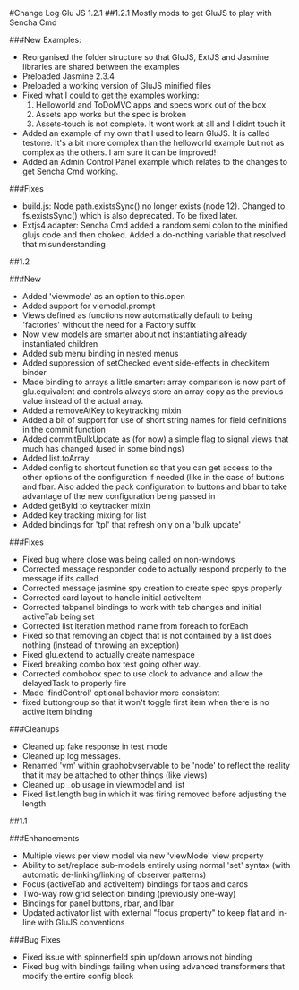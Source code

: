 #Change Log
Glu JS 1.2.1
##1.2.1
Mostly mods to get GluJS to play with Sencha Cmd

###New
Examples:
 * Reorganised the folder structure so that GluJS, ExtJS and Jasmine libraries are shared between the examples
 * Preloaded Jasmine 2.3.4
 * Preloaded a working version of GluJS minified files
 * Fixed what I could to get the examples working:
    1. Helloworld and ToDoMVC apps and specs work out of the box
    1. Assets app works but the spec is broken
    1. Assets-touch is not complete. It wont work at all and I didnt touch it
 * Added an example of my own that I used to learn GluJS. It is called testone. It's a bit more complex than the helloworld example but not as complex as the others. I am sure it can be improved!
 * Added an Admin Control Panel example which relates to the changes to get Sencha Cmd working.

###Fixes
 * build.js: Node path.existsSync() no longer exists (node 12). Changed to fs.existsSync() which is also deprecated. To be fixed later. 
 * Extjs4 adapter: Sencha Cmd added a random semi colon to the minified glujs code and then choked. Added a do-nothing variable that resolved that misunderstanding


##1.2

###New
 * Added 'viewmode' as an option to this.open
 * Added support for viemodel.prompt
 * Views defined as functions now automatically default to being 'factories' without the need for a Factory suffix
 * Now view models are smarter about not instantiating already instantiated children
 * Added sub menu binding in nested menus
 * Added suppression of setChecked event side-effects in checkitem binder
 * Made binding to arrays a little smarter: array comparison is now part of glu.equivalent and controls always store an array copy as the previous value instead of the actual array.
 * Added a removeAtKey to keytracking mixin
 * Added a bit of support for use of short string names for field definitions in the commit function
 * Added commitBulkUpdate as (for now) a simple flag to signal views that much has changed (used in some bindings)
 * Added list.toArray
 * Added config to shortcut function so that you can get access to the other options of the configuration if needed (like in the case of buttons and fbar. Also added the pack configuration to buttons and bbar to take advantage of the new configuration being passed in
 * Added getById to keytracker mixin
 * Added key tracking mixing for list
 * Added bindings for 'tpl' that refresh only on a 'bulk update'


###Fixes
 * Fixed bug where close was being called on non-windows
 * Corrected message responder code to actually respond properly to the message if its called
 * Corrected message jasmine spy creation to create spec spys properly
 * Corrected card layout to handle initial activeItem
 * Corrected tabpanel bindings to work with tab changes and initial activeTab being set
 * Corrected list iteration method name from foreach to forEach
 * Fixed so that removing an object that is not contained by a list does nothing (instead of throwing an exception)
 * Fixed glu.extend to actually create namespace
 * Fixed breaking combo box test going other way.
 * Corrected combobox spec to use clock to advance and allow the delayedTask to properly fire
 * Made 'findControl' optional behavior more consistent
 * fixed buttongroup so that it won't toggle first item when there is no active item binding

###Cleanups
 * Cleaned up fake response in test mode
 * Cleaned up log messages.
 * Renamed 'vm' within graphobvservable to be 'node' to reflect the reality that it may be attached to other things (like views)
 * Cleaned up _ob usage in viewmodel and list
 * Fixed list.length bug in which it was firing removed before adjusting the length


##1.1

###Enhancements

 * Multiple views per view model via new 'viewMode' view property
 * Ability to set/replace sub-models entirely using normal 'set' syntax (with automatic de-linking/linking of observer patterns)
 * Focus (activeTab and activeItem) bindings for tabs and cards
 * Two-way row grid selection binding (previously one-way)
 * Bindings for panel buttons, rbar, and lbar
 * Updated activator list with external "focus property" to keep flat and in-line with GluJS conventions
 
 
###Bug Fixes
 * Fixed issue with spinnerfield spin up/down arrows not binding
 * Fixed bug with bindings failing when using advanced transformers that modify the entire config block